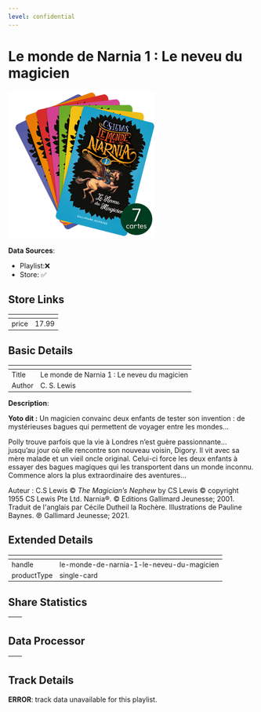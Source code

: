 ```yaml
---
level: confidential
---
```

# Le monde de Narnia 1 : Le neveu du magicien

![card_[6DWKv].png](../../img/cards/card_[6DWKv].png)

**Data Sources**: 

- Playlist:❌
- Store: ✅


## Store Links

| <!-- --> | <!-- --> |
| - | - |
| price | 17.99 |


## Basic Details

| <!-- --> | <!-- --> |
| - | - |
| Title | Le monde de Narnia 1 : Le neveu du magicien |
| Author | C. S. Lewis |

**Description**:

**Yoto dit :** Un magicien convainc deux enfants de tester son invention : de mystérieuses bagues qui permettent de voyager entre les mondes...  
  
Polly trouve parfois que la vie à Londres n’est guère passionnante… jusqu’au jour où elle rencontre son nouveau voisin, Digory. Il vit avec sa mère malade et un vieil oncle original. Celui-ci force les deux enfants à essayer des bagues magiques qui les transportent dans un monde inconnu. Commence alors la plus extraordinaire des aventures…

Auteur : C.S Lewis © _The Magician’s Nephew_ by CS Lewis © copyright 1955 CS Lewis Pte Ltd. Narnia®. © Editions Gallimard Jeunesse; 2001. Traduit de l'anglais par Cécile Dutheil la Rochère. Illustrations de Pauline Baynes. ℗ Gallimard Jeunesse; 2021.


## Extended Details

| <!-- --> | <!-- --> |
| - | - |
| handle | le-monde-de-narnia-1-le-neveu-du-magicien |
| productType | single-card |


## Share Statistics

| <!-- --> | <!-- --> |
| - | - |


## Data Processor

| <!-- --> | <!-- --> |
| - | - |


## Track Details

**ERROR**: track data unavailable for this playlist.

